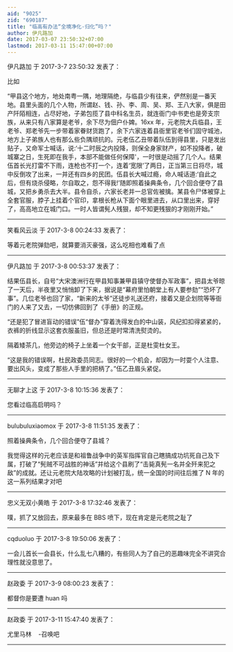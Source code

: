 ```yaml
---
aid: "9025"
zid: "690187"
title: "临高有办法“全境净化-归化”吗？"
author: 伊凡路加
date: 2017-03-07 23:50:32+07:00
lastmod: 2017-03-11 15:47:00+07:00
---
```


伊凡路加 于 2017-3-7 23:50:32 发表了：

比如

“甲县这个地方，地处南粤一隅，地理隔绝，与临县少有往来，俨然别是一番天地。县里头面的几个人物，所谓赵、钱、孙、李、周、吴、郑、王八大家，俱是田产阡陌相连，占尽好地，子弟包揽了县中科名生员，就连衙门中书吏也是旁支宗族，从来只有八家算是老爷，余下尽为佃户仆婢。16xx 年，元老院大兵临县，王老爷、郑老爷先一步带着家眷财货跑了，余下六家连着县衙里官老爷们固守城池，地方上子弟族人也有那么些负隅顽抗的。元老伍乙丑带着队伍到得县里，只是发出贴子，又命军士喊话，说:‘十二时辰之内投降，则保全身家财产，如不投降者，破城寨之日，生死即在我手，本部不能做任何保障'，一时很是动摇了几个人。结果伍首长光打雷不下雨，连枪也不打一个，连着‘宽限’了两日，正当第三日将尽，城中反倒攻了出来，一并还有四乡的民团。伍县长大喊过瘾，命人喊话道:‘自此之后，但有烧杀侵略，尔自取之，怨不得我!’随即照着操典条令，几个回合便夺了县城，又把乡勇杀去大半。县令自杀，六家长老并一总官佐被擒。某县令尸体被穿上全套官服，脖子上挂着个官印，拿根长枪从下面个眼里进去，从口里出来，穿好了，高高地立在城门口。一时人皆谓髡人残狠，却不知更残狠的才刚刚开始。”

---

笑看风云淡 于 2017-3-8 00:24:33 发表了：

等着元老院弹劾吧，就算要消灭豪强，这么吃相也难看了点

---

伊凡路加 于 2017-3-8 00:53:37 发表了：

结果伍县长，自号“大宋澳洲行在甲县知事兼甲县镇守使督办军政事”，把县太爷晾了一天后，半夜里又悄悄卸了下来，据说是“幕府里怕朝堂上有人要参劾”“恐坏了事”。几位老爷也回了家，“新来的太爷”还徒步礼送还府，接着又是企划院等等衙门的人来了又去，一切仿佛回到了《手册》的正规。

“还是犯了冒进盲动的错误”伍“督办”穿着洗得发白的中山装，风纪扣扣得紧紧的，衣裤的折线显示这套衣服虽旧，但总还是时常清洗熨烫的。

隔着矮茶几，他旁边的椅子上坐着一个女干部，正是杜雯杜女王。

“这是我的错误啊，杜民政委员同志。很好的一个机会，却因为一时耍个人注意、要出风头，变成了那些人手里的把柄了。”伍乙丑眉头紧促。

---

无聊才上这 于 2017-3-8 10:15:36 发表了：

您看过临高启明吗？

---

bulubuluxiaomox 于 2017-3-8 11:51:35 发表了：

照着操典条令，几个回合便夺了县城？

我觉得这样的元老应该是和祖鲁战争中的英军指挥官自己瞎搞成功坑死自己及下属，打破了“髡贼不可战胜的神话”并给这个县刷了“击毙真髡一名并全歼来犯之敌”的成就。还让元老院大陆攻略的计划被打乱，统一全国的时间往后推了 N 年的这一系列结果才对吧

---

忠义无双小黄皓 于 2017-3-8 17:32:46 发表了：

噗，抓了又放回去，原来最多在 BBS 喷下，现在肯定是元老院之耻了

---

cqduoluo 于 2017-3-8 19:50:06 发表了：

一会儿首长一会县长，什么乱七八糟的，有些同人为了自己的恶趣味完全不讲究合理性就没意思了。

---

赵政委 于 2017-3-9 08:00:23 发表了：

都督你是要遭 huan 吗

---

赵政委 于 2017-3-11 15:47:40 发表了：

尤里马林    -召唤吧

---
